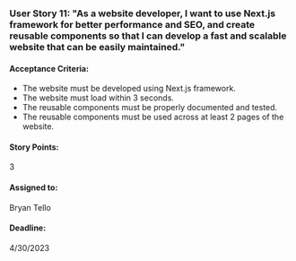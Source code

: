 ### User Story 11: "As a website developer, I want to use Next.js framework for better performance and SEO, and create reusable components so that I can develop a fast and scalable website that can be easily maintained."

#### Acceptance Criteria: 
- The website must be developed using Next.js framework.
- The website must load within 3 seconds.
- The reusable components must be properly documented and tested.
- The reusable components must be used across at least 2 pages of the website.

#### Story Points: 
3

#### Assigned to: 
Bryan Tello

#### Deadline: 
4/30/2023
